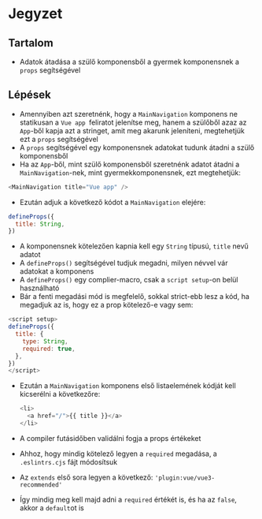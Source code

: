 # Jegyzet

## Tartalom

- Adatok átadása a szülő komponensből a gyermek komponensnek a `props` segítségével

## Lépések

- Amennyiben azt szeretnénk, hogy a `MainNavigation` komponens ne statikusan a `Vue app `feliratot jelenítse meg, hanem a szülőből azaz az `App`-ből kapja azt a stringet, amit meg akarunk jeleníteni, megtehetjük ezt a `props` segítségével
- A `props` segítségével egy komponensnek adatokat tudunk átadni a szülő komponensből
- Ha az `App`-ből, mint szülő komponensből szeretnénk adatot átadni a `MainNavigation`-nek, mint gyermekkomponensnek, ezt megtehetjük:

```js
<MainNavigation title="Vue app" />
```

- Ezután adjuk a következő kódot a `MainNavigation` elejére:

```js
defineProps({
  title: String,
})
```

- A komponensnek kötelezően kapnia kell egy `String` típusú, `title` nevű adatot
- A `defineProps()` segítségével tudjuk megadni, milyen névvel vár adatokat a komponens
- A `defineProps()` egy complier-macro, csak a `script setup`-on belül használható
- Bár a fenti megadási mód is megfelelő, sokkal strict-ebb lesz a kód, ha megadjuk az is, hogy ez a prop kötelező-e vagy sem:

```js
<script setup>
defineProps({
  title: {
    type: String,
    required: true,
  },
})
</script>
```

- Ezután a `MainNavigation` komponens első listaelemének kódját kell kicserélni a következőre:

  ```js
  <li>
    <a href="/">{{ title }}</a>
  </li>
  ```

- A compiler futásidőben validálni fogja a props értékeket
- Ahhoz, hogy mindig kötelező legyen a `required` megadása, a `.eslintrs.cjs` fájt módosítsuk
- Az `extends` első sora legyen a következő: `'plugin:vue/vue3-recommended'`
- Így mindig meg kell majd adni a `required` értékét is, és ha az `false`, akkor a `default`ot is
